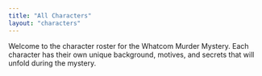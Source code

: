```yaml
---
title: "All Characters"
layout: "characters"
---
```


Welcome to the character roster for the Whatcom Murder Mystery. Each character has their own unique background, motives, and secrets that will unfold during the mystery.